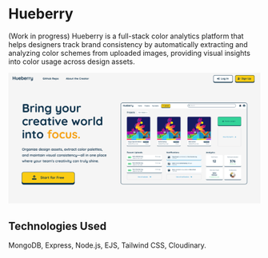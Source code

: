 # Hueberry

(Work in progress) Hueberry is a full-stack color analytics platform that helps designers track brand consistency by automatically extracting and analyzing color schemes from uploaded images, providing visual insights into color usage across design assets.

![Landing Page](public/img/screenshots/landingPage.png)

## Technologies Used
MongoDB, Express, Node.js, EJS, Tailwind CSS, Cloudinary.